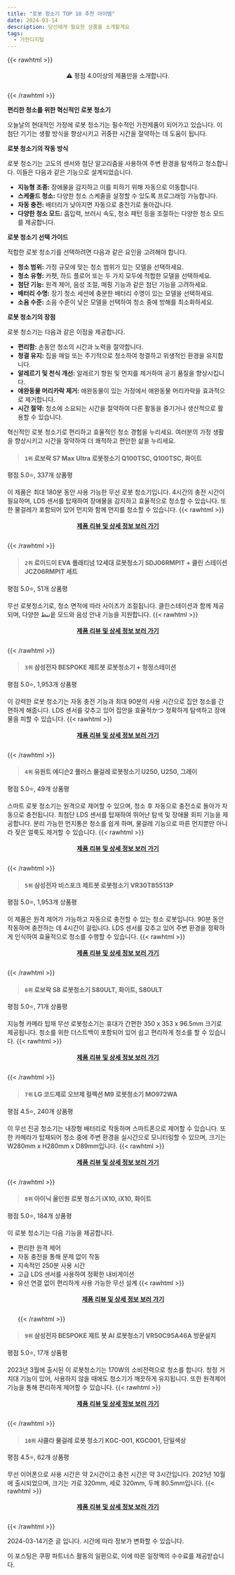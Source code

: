 ```yaml
---
title: "로봇 청소기 TOP 10 추천 아이템"
date: 2024-03-14
description: 당신에게 필요한 상품을 소개할게요
tags:
  - 가전디지털
---
```

{{< rawhtml >}}<div class="toc" style="text-align: center; height: 50px; line-height: 2;">  <p>⚠️ 평점 4.0이상의 제품만을 소개합니다.<br></p></div> {{< /rawhtml >}}

**편리한 청소를 위한 혁신적인 로봇 청소기**

오늘날의 현대적인 가정에 로봇 청소기는 필수적인 가전제품이 되어가고 있습니다. 이 첨단 기기는 생활 방식을 향상시키고 귀중한 시간을 절약하는 데 도움이 됩니다.

**로봇 청소기의 작동 방식**

로봇 청소기는 고도의 센서와 첨단 알고리즘을 사용하여 주변 환경을 탐색하고 청소합니다. 이들은 다음과 같은 기능으로 설계되었습니다.

* **지능형 조종:** 장애물을 감지하고 이를 피하기 위해 자동으로 이동합니다.
* **스케줄드 청소:** 다양한 청소 스케줄을 설정할 수 있도록 프로그래밍 가능합니다.
* **자동 충전:** 배터리가 낮아지면 자동으로 충전기로 돌아갑니다.
* **다양한 청소 모드:** 흡입력, 브러시 속도, 청소 패턴 등을 조절하는 다양한 청소 모드를 제공합니다.

**로봇 청소기 선택 가이드**

적합한 로봇 청소기를 선택하려면 다음과 같은 요인을 고려해야 합니다.

* **청소 범위:** 가정 규모에 맞는 청소 범위가 있는 모델을 선택하세요.
* **청소 유형:** 카펫, 하드 플로어 또는 두 가지 모두에 적합한 모델을 선택하세요.
* **첨단 기능:** 원격 제어, 음성 조절, 매핑 기능과 같은 첨단 기능을 고려하세요.
* **배터리 수명:** 장기 청소 세션에 충분한 배터리 수명이 있는 모델을 선택하세요.
* **소음 수준:** 소음 수준이 낮은 모델을 선택하여 청소 중에 방해를 최소화하세요.

**로봇 청소기의 장점**

로봇 청소기는 다음과 같은 이점을 제공합니다.

* **편리함:** 손동안 청소의 시간과 노력을 절약합니다.
* **청결 유지:** 집을 매일 또는 주기적으로 청소하여 청결하고 위생적인 환경을 유지합니다.
* **알레르기 및 천식 개선:** 알레르기 항원 및 먼지를 제거하여 공기 품질을 향상시킵니다.
* **애완동물 머리카락 제거:** 애완동물이 있는 가정에서 애완동물 머리카락을 효과적으로 제거합니다.
* **시간 절약:** 청소에 소요되는 시간을 절약하여 다른 활동을 즐기거나 생산적으로 활용할 수 있습니다.

혁신적인 로봇 청소기로 편리하고 효율적인 청소 경험을 누리세요. 여러분의 가정 생활을 향상시키고 시간을 절약하여 더 쾌적하고 편안한 삶을 누리세요.


>#### `1위` 로보락 S7 Max Ultra 로봇청소기 Q100TSC, Q100TSC, 화이트
평점 5.0⭐, 337개 상품평

이 제품은 최대 180분 동안 사용 가능한 무선 로봇 청소기입니다. 4시간의 충전 시간이 필요하며, LDS 센서를 탑재하여 장애물을 감지하고 효율적으로 청소할 수 있습니다. 또한 물걸레가 포함되어 있어 먼지와 함께 먼지를 청소할 수 있습니다.
{{< rawhtml >}}<div class="toc" style="text-align: center; height: 50px; line-height: 2;"><p><b><a href="https://link.coupang.com/re/AFFSDP?lptag=AF5033054&pageKey=7387302173&itemId=19092540938&vendorItemId=86213444430&traceid=V0-153-dddd6ef4e0092c73&clickBeacon=UjkcIde2GCQCz3FPUoQgRa7T-_PdqM91gzy5WbHKq1F-TByiPoEDLfosPRqJ5RKIkmMjy9Yb11fo25y89swrB4cJO80Qm1sV51LwUcSEgx81xO69FDHduC2nqR6k3DkNX438p7DqUGtq1xFIgUcRNnImnHyKTS1GFOJjdQwYN8JDUCWShP-5pexJyX_rEeRpdYIHLwmurg6bNd2T9CsU5-oSSCfdHncXsOQHtIPU0xrsML3Zjr-uqBEDxavG003GoRfCl2kvTRxnBue2T3v1rek7GZOi3wqb3DHzmu-cneHKYPbSwVCeXuRT66noPNhZUI3ItlES_dSpe7_WQ5vTjVXSfMESu_QzYNlQGU4_6X-FhZygWL9pJYu12zi7gdHeWzmlr51vBPsLDkwFlDDgyqWI0m9b3BksQ7kSnWXPM6u7pLzNswqP7XKDTYSIHt9xz4_E-RWtSyc54AVeyueyWM3ovVclb1QgFhu9guwx8n4Ou7lmiMNCxznNHWh8Jbo75MmUYC81NmzNeEUBJBGCzt6j5CYHltZ8izXXxOlaUcC66g8lr9ERlZg8bBhJior6YP_0M_SdKITwneT_tTL8_xbdJPCZYDaODbHepKw46fJBLEjIpMaYUD1Czdy8_FsrY4oo8PRahdPB969355K9eT99sqf3XVmHyo2CxWW9H91wWqJpSXGsvHeHsXKE5tK0y0ft8AUAZurqWjpAjEEd3xRHiQSNBBV4X_H1WDoLYy0sHxK1IQsvNicLfbFKHYDXkmTXl486ZDUaU2ttX4xJtZ3sE8EZ9a6VdgKChyoHC0UYwGMUWdZbixtMRum9tv3TwHJNZPXB7ba8fZkG5iiE_5OjyJMcXCKa7c72JVJrN0-C_TykIDH6HRufRQ-mb0dkNjaPORMHd0QEYQjrS15pcFwpkoB4S7LL1VO05zl9AiMomSmohXJTzV4%3D&requestid=20240314132908814212063129&token=31850C%7CMIXED">제품 리뷰 및 상세 정보 보러 가기</a></b><br></p> </div>{{< /rawhtml >}}

>#### `2위` 로이드미 EVA 플래티넘 12세대 로봇청소기 SDJ06RMPIT + 클린 스테이션 JCZ06RMPIT 세트
평점 5.0⭐, 51개 상품평

무선 로봇청소기로, 청소 면적에 따라 사이즈가 조절됩니다. 클린스테이션과 함께 제공되며, 다양한 تنظ읕 모드와 음성 안내 기능을 지원합니다.
{{< rawhtml >}}<div class="toc" style="text-align: center; height: 50px; line-height: 2;"><p><b><a href="https://link.coupang.com/re/AFFSDP?lptag=AF5033054&pageKey=7405872704&itemId=19177957307&vendorItemId=86558807223&traceid=V0-153-07463dc8d24210ae&requestid=20240314132908814212063129&token=31850C%7CMIXED">제품 리뷰 및 상세 정보 보러 가기</a></b><br></p> </div>{{< /rawhtml >}}

>#### `3위` 삼성전자 BESPOKE 제트봇 로봇청소기 + 청정스테이션
평점 5.0⭐, 1,953개 상품평

이 강력한 로봇 청소기는 자동 충전 기능과 최대 90분의 사용 시간으로 집안 청소를 간편하게 해줍니다. LDS 센서를 갖추고 있어 집안을 효율적かつ 정확하게 탐색하고 장애물을 피할 수 있습니다.
{{< rawhtml >}}<div class="toc" style="text-align: center; height: 50px; line-height: 2;"><p><b><a href="https://link.coupang.com/re/AFFSDP?lptag=AF5033054&pageKey=5653161579&itemId=9257437016&vendorItemId=87804146787&traceid=V0-153-3aeb35a39837f3e3&requestid=20240314132908814212063129&token=31850C%7CMIXED">제품 리뷰 및 상세 정보 보러 가기</a></b><br></p> </div>{{< /rawhtml >}}

>#### `4위` 유원트 에디슨2 플러스 물걸레 로봇청소기 U250, U250, 그레이
평점 5.0⭐, 49개 상품평

스마트 로봇 청소기는 원격으로 제어할 수 있으며, 청소 후 자동으로 충전소로 돌아가 자동으로 충전됩니다. 최첨단 LDS 센서를 탑재하여 뛰어난 탐색 및 장애물 회피 기능을 제공합니다. 분리 가능한 먼지통은 청소를 쉽게 하며, 물걸레 기능으로 마른 먼지뿐만 아니라 젖은 얼룩도 제거할 수 있습니다.
{{< rawhtml >}}<div class="toc" style="text-align: center; height: 50px; line-height: 2;"><p><b><a href="https://link.coupang.com/re/AFFSDP?lptag=AF5033054&pageKey=7313646698&itemId=19064052960&vendorItemId=86186906683&traceid=V0-153-2c9c0d4f6db88014&clickBeacon=V0F9-IB6Y7qTHFfOV97LfptWRfNwpQDtEzsDltQIRDGuePXqnjNlp0AFVfLWZy5YtVbPZTRVl7tpH03qorLpiGyPLsXuNgTNq3dg0jZGNhZsSd4scbszkOBWECAeGy-SLX3npXJ-2cZYU5xJ-G59R46ywfsQpdjynCs3MNDeOGmz6GmOcCBPw-nyEPAfB5ERYhxysNYuiNqISygVVo5bbDEKVTjrjRSRgp3pzvYY9-rQVF20EUBC1naHUkik3Is-iz74wFVOG2xh_y6z7G6z7AJvutxMAYGviyiK7kpgrUHstV5CYhZh3K3TcASP6clLIluJU3X2aeXt31XcMJxO2XkUaJSxjFfWm2k8FZZVbah33hCXZ7bStx2hrFBiDmsu0sfHPNalVsC0PS9Id_FLF9XPYukgBdQd9Pg7Yh9uGLIMCRTkhLdIrpbCZKVxgqBDKlkqWTjcvDji37WrhtytkUX43hp2039JKVu13DCxKrrX2pnobyrY4zKKNl_RS9Uw-lP3E6QmmIkPUg9lWiZk61qPxP484pup3brT4wh09NYPLoF5HJ4MdqyuEo7DRhikKup2lmaHNaGtnWOM8rJfGjbC3Wv6JiDkUTwbXnwfOYGiao_U700iXGhcDSiT2numnZh01qTYBjuw7AYDareREW0rSljN88v2jbvWSaIjoe868hPlqdMwRerMO52eyOc84nSLYLfbQFNMSq02yd6cuXRNzB04QD1ofJyJ8T1Qy3E9TVs40S5X97UwvwGKrZjqoXjN10ggIyntBh9nSYFN1HqF1B1wI-NrvssZ7JgUh28jMSUTPm63i96ceahZPhWdU_F5YbWQMFS_Tw6PmCKyxjq7ZxAdWMhzCQA-V6llUUkpxwVTU0dsSTeZSQzrV_AtJBXN79t7m-1qOizRtWJ0Q8sxuwjerYCHHR5J50avY2ZOiHwmFTNRkg%3D%3D&requestid=20240314132908814212063129&token=31850C%7CMIXED">제품 리뷰 및 상세 정보 보러 가기</a></b><br></p> </div>{{< /rawhtml >}}

>#### `5위` 삼성전자 비스포크 제트봇 로봇청소기 VR30T85513P
평점 5.0⭐, 1,953개 상품평

이 제품은 원격 제어가 가능하고 자동으로 충전할 수 있는 청소 로봇입니다. 90분 동안 작동하며 충전하는 데 4시간이 걸립니다. LDS 센서를 갖추고 있어 주변 환경을 정확하게 인식하여 효율적으로 청소를 수행할 수 있습니다.
{{< rawhtml >}}<div class="toc" style="text-align: center; height: 50px; line-height: 2;"><p><b><a href="https://link.coupang.com/re/AFFSDP?lptag=AF5033054&pageKey=5653161579&itemId=8828736098&vendorItemId=84611447350&traceid=V0-153-3aeb35a39837f3e3&requestid=20240314132908814212063129&token=31850C%7CMIXED">제품 리뷰 및 상세 정보 보러 가기</a></b><br></p> </div>{{< /rawhtml >}}

>#### `6위` 로보락 S8 로봇청소기 S80ULT, 화이트, S80ULT
평점 5.0⭐, 71개 상품평

지능형 카메라 탑재 무선 로봇청소기는 휴대가 간편한 350 x 353 x 96.5mm 크기로 제공됩니다. 청소를 위한 더스트백이 포함되어 있어 쉽고 편리하게 청소를 할 수 있습니다.
{{< rawhtml >}}<div class="toc" style="text-align: center; height: 50px; line-height: 2;"><p><b><a href="https://link.coupang.com/re/AFFSDP?lptag=AF5033054&pageKey=7243057952&itemId=18408044113&vendorItemId=85573616645&traceid=V0-153-dafacc122a77a3f0&clickBeacon=kF-OCyNaJWzyvCNmkKlWCuBvSOxYWVoj4puOVJvBsI5Ne4bylTU7GSa5JCtfq1avDISrfaalDxX_kZYoSpv128jW_RU5Pr_JmV6iQGT8Jg8sB8XFMYaqoCA6OK6MNXRfOIjLgUv_8UySxaRIZV8tAIjQE41B_3T_7_Qzoq8eEwLOJ47g1kzEcjgjgXFn2LlIxvAIPKhiSm77QUSZOCDLDKhVqSLAOd6fpXqa3V7QESgNj7R4Xl8nhNWS_M0J3XSoHlnzB2lYDOrw-q1R6aO65JdjYunDzIgAZ_m2wmwyA8_zP9V9IsXgA30bCLsKJrGS-wPbrhLxSzlVtV42Y5lqj_8EFdOJYhs_RHcoanm7EBX3OPQ4U7DuYD_qQ28YYRGkxcML00ipJIt5dw9VGyG9Rh5cbokw0LVIP9nMgvrYc6DSB6VFf1oeuQAg_irsGoveB1lY-4McqNlZrMXEUMeys8f8qXMkOGkpqoBCp_MtBuZJZrM4ZuvNVwTr_HB3z8sscUrUqOdwewMkG4YLTsxUdIL5jVIcbVeoQsdvz928GhATHrIT2HR81zEwu5Gk4YrL_r0N_Fmsdun5ni3DxJK7XPTJb9Tn8QuRQi309aCjUKQlIeNnlYYfTrAzhmz1mMdMmpTD7rZMbSV5cX_8EkHJBaHbYnjZUOh03JQSlxE12tR1CMa2AmHYnakOEcW0_MPtFE0FFvf57oitIM321smTlFnAHGMF5sfT0r4DLLb9e7Fm_wkFRMf1YnqCjOiGXYLVnn51ENYSrkDEaxoVVGc9Vj6GFnUUU9vP1whENgtKBnJdBCcfy5DkzzsYmTzLy_VlPNejWvsamAJ2S_Oqzv1kOD_qnPVj4Xny4w8B1d1dN340RKrhlEa8rvYcbws837bqIV6wxS_yimAFTSyQ-tF5m0XBDftt31QuPaknMHDV4t6aYuojsHQ%3D&requestid=20240314132908814212063129&token=31850C%7CMIXED">제품 리뷰 및 상세 정보 보러 가기</a></b><br></p> </div>{{< /rawhtml >}}

>#### `7위` LG 코드제로 오브제 컬렉션 M9 로봇청소기 MO972WA
평점 4.5⭐, 240개 상품평

이 무선 진공 청소기는 내장형 배터리로 작동하며 스마트폰으로 제어할 수 있습니다. 또한 카메라가 탑재되어 청소 중에 주변 환경을 실시간으로 모니터링할 수 있으며, 크기는 W280mm x H280mm x D89mm입니다.
{{< rawhtml >}}<div class="toc" style="text-align: center; height: 50px; line-height: 2;"><p><b><a href="https://link.coupang.com/re/AFFSDP?lptag=AF5033054&pageKey=7489765994&itemId=21878701281&vendorItemId=88926807328&traceid=V0-153-5454f8a720dedca7&requestid=20240314132908814212063129&token=31850C%7CMIXED">제품 리뷰 및 상세 정보 보러 가기</a></b><br></p> </div>{{< /rawhtml >}}

>#### `8위` 아이닉 올인원 로봇 청소기 iX10, iX10, 화이트
평점 5.0⭐, 184개 상품평

이 로봇 청소기는 다음 기능을 제공합니다.

* 편리한 원격 제어
* 자동 충전을 통해 문제 없이 작동
* 지속적인 250분 사용 시간
* 고급 LDS 센서를 사용하여 정확한 내비게이션
* 유선 연결 없이 편리하게 사용 가능한 무선 설계
{{< rawhtml >}}<div class="toc" style="text-align: center; height: 50px; line-height: 2;"><p><b><a href="https://link.coupang.com/re/AFFSDP?lptag=AF5033054&pageKey=7322321885&itemId=18782989294&vendorItemId=85914325512&traceid=V0-153-125897e5f1bc5336&clickBeacon=nBVFqsjXM4NBpvexnHuUlTI99AmDel8Z8fQBT9fvdQfpCw3xgVLfoS88e7GVGBvt9Bq1BkP-I60XKpmzWY9R4Xqr4cs-XMBCfDmcmSzwoTOmpOjI7BfOnLpaKOvx1gr-D4OHYQoBhki0eTrF_9xfTRFvLr5e-0Ot14YCyHeO9LQE-96ar4AhPF7duTwktQL3wH8o9PECJFK-V83dF-wRd6zMktJL1z0ZV0ek9ozLnm_ez5On2M_iIXpdT8J0DhBup5ChhS5QZclgX6fpqTfL7VqlIsB7ec01gfIXoN7h7d5KFA3igD9CHlBub_V6iBMvTnWFT7IIkd0waxInl0jrnaxZ-ENxCyt-w6eeEewgSMXRzpE8KL3v9C34fHNp4JKIQAquRRSx-AyN45iEnH0wabvNO0mtUTLIwqIzyRD7GiWDajZp7Gp2DU1hBwo09PLjUwb0rJtLRryITHyx639ZnAgzBeN6HwLuLyctwwFpsalZF8t9shoLi3Sh9z3TURmRgiIk8aUwOQ1fm2cl8-JM9TcbrVo7sULeDFw9WaqIEUV5mc8IQFLn8K5GlHtqDURgHeUN0P_rWO9Wsig_HXKQyLmCcY1VYNBsq19YvwpAP60MP26hrO8oYsiGgYJskDy1MbZf2wRITqEbm6Q1npC15B4xs3kHgI2WEbuqPKxOSxAl27CrpXXGzz8ADnLgCBk5T6XeK26t9zdvh-u6P0fCT7ri0oYORjwqjAFSAl4ZzpQn57D6LoWcAZdwDyckJ2_gDjBYIEtBuydYxt_YtjsTFNGkpnUUrtVGNC7irccXXrATEmTEHysNRibL4se81qSj7LpfMjrG169BJcAjRyIY5VncgJ1Jv-5aRVAXJJ6UJ-hlCwnY6O4uN4l1BkkGHaohTZAY1cAtqPjycefFTaVlSY79A33tTGNR-iO29QR0OMnWr5PtZkI%3D&requestid=20240314132908814212063129&token=31850C%7CMIXED">제품 리뷰 및 상세 정보 보러 가기</a></b><br></p> </div>{{< /rawhtml >}}

>#### `9위` 삼성전자 BESPOKE 제트 봇 AI 로봇청소기 VR50C95A46A 방문설치
평점 5.0⭐, 17개 상품평

2023년 3월에 출시된 이 로봇청소기는 170W의 소비전력으로 청소를 합니다. 청정 거치대 기능이 있어, 사용하지 않을 때에도 청소기가 깨끗하게 유지됩니다. 또한 원격제어 기능을 통해 편리하게 제어할 수 있습니다.
{{< rawhtml >}}<div class="toc" style="text-align: center; height: 50px; line-height: 2;"><p><b><a href="https://link.coupang.com/re/AFFSDP?lptag=AF5033054&pageKey=7703728934&itemId=19292423578&vendorItemId=86407138265&traceid=V0-153-e2192286f03130c8&requestid=20240314132908814212063129&token=31850C%7CMIXED">제품 리뷰 및 상세 정보 보러 가기</a></b><br></p> </div>{{< /rawhtml >}}

>#### `10위` 샤클라 물걸레 로봇 청소기 KGC-001, KGC001, 단일색상
평점 4.5⭐, 62개 상품평

무선 이어폰으로 사용 시간은 약 2시간이고 충전 시간은 약 3시간입니다. 2021년 10월에 출시되었으며, 크기는 가로 320mm, 세로 320mm, 두께 80.5mm입니다.
{{< rawhtml >}}<div class="toc" style="text-align: center; height: 50px; line-height: 2;"><p><b><a href="https://link.coupang.com/re/AFFSDP?lptag=AF5033054&pageKey=6646131357&itemId=15210539276&vendorItemId=82431570809&traceid=V0-153-cba6d2db9e6dd668&clickBeacon=gYf5StcvYUZL7-XzgQoTAqijFEMhOuKjz1ddGgcYea4cgpuMJRKA4ScFSEwC5jspgRNf-4vgYy_OJynOr4lnDfYH1AdlM3244Su4U-XKqRv2w6A-78bRlfb4cpQcENgbc9KH_G2xnv_R_A7xSz_gmBydT000BDXJw6semkjCzD6OyiXkocb4x1C_pQIONmUNookl8o6gkMagxwHex-JFXZkXa-z_WbgKMnbPKWWoidukpqYmT1nKDvlYOVvyIUqhX8krWmAGMzp-GWQNllTF_Mi9mumBHLGIXT7N7Lb1tscXW_rKVhLp2kPUXG1D_bShOtR-HUBZEm3nuA3xRvfnxMafUk5eQJHVsajYFq4PsTSndol1fenv0SO4d3Rxnha3osFTMY-dW1R-noVSNgc7fGSP86qzGvd57cPsWtf-xo0EJblQYgJux3YVHgmmoPebju4CChyBNJ5kt6niVIPCZDS6hwJfpfrcC6CzELBZX5M8Dlzr4kIAcm_yjDkBMsfMjZWdecqrT-xB99Ilmr7tW3KPN4lJ0O1TgZxZLw-GckvAlK4Pv_9mH8F2Ak_F4bXEIavCt8_P7qugcPMHAu-cV1AmQuQwyqgFcUnq0qt8MJWBTuzd9irj7F56p6srueWYi_oMHWtkhQucK9u8c3xWTbxjgv2p9l5V3UbL6ZAahd98amID50XJnzeZZEO2P14zf7koxIS-FNEXQmdQOD62_a_W2wyuaFmdT2DIOT1t8RnMnytNyFDBAr_dMj9v_0YYgrWQ9Yl0GnfkBM77AEX-Wf3OCE2IdG5a89TtYNRBYd6n0rXdrF6phJ_oyurO_WMoag-1YcDjGnWmplmm-Lbauw6I5OIOtnjm4Cyih8sqZ05p-thyth9d1G17K1JbaLYKIQmO5MOLmyGXYBXa1lV0ZchUgFPgwZuMZa2V0fuh9lzVi02TNA%3D%3D&requestid=20240314132908814212063129&token=31850C%7CMIXED">제품 리뷰 및 상세 정보 보러 가기</a></b><br></p> </div>{{< /rawhtml >}}


2024-03-14기준 글 입니다.
시간에 따라 정보가 변화할 수 있습니다.

이 포스팅은 쿠팡 파트너스 활동의 일환으로, 이에 따른 일정액의 수수료를 제공받습니다.